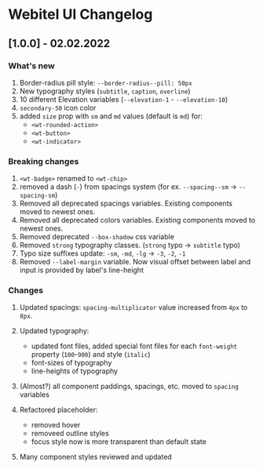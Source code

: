 # Webitel UI Changelog

## [1.0.0] - 02.02.2022

### What's new

1. Border-radius pill style: `--border-radius--pill: 50px`
1. New typography styles (`subtitle`, `caption`, `overline`)
1. 10 different Elevation variables (`--elevation-1` - `--elevation-10`)
1. `secondary-50` icon color
1. added `size` prop with `sm` and `md` values (default is `md`) for:
    - `<wt-rounded-action>`
    - `<wt-button>`
    - `<wt-indicator>`

### Breaking changes

1. `<wt-badge>` renamed to `<wt-chip>`
1. removed a dash (`-`) from spacings system (for ex. `--spacing--sm` -> `--spacing-sm`)
1. Removed all deprecated spacings variables. Existing components moved to newest ones.
1. Removed all deprecated colors variables. Existing components moved to newest ones.
1. Removed deprecated `--box-shadow` css variable 
1. Removed `strong` typography classes. (`strong` typo -> `subtitle` typo)
1. Typo size suffixes update: `-sm`, `-md`, `-lg` -> `-3`, `-2`, `-1`
1. Removed `--label-margin` variable. Now visual offset between label and input is
provided by label's line-height

### Changes

1. Updated spacings: `spacing-multiplicator` value increased from `4px` to `8px`.
1. Updated typography:
    - updated font files, added special font files for each `font-weight`
     property (`100`-`900`) and style (`italic`)
    - font-sizes of typography
    - line-heights of typography
    
1. (Almost?) all component paddings, spacings, etc. moved to `spacing` variables
1. Refactored placeholder: 
    - removed hover
    - removeed outline styles
    - focus style now is more transparent than default state
1. Many component styles reviewed and updated
